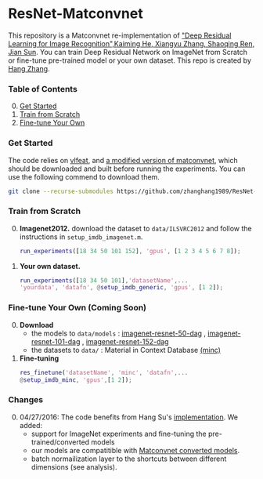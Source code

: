 # ResNet-Matconvnet

This repository is a Matconvnet re-implementation of ["Deep Residual Learning for Image Recognition",Kaiming He, Xiangyu Zhang, Shaoqing Ren, Jian Sun](http://arxiv.org/abs/1512.03385). You can train Deep Residual Network on ImageNet from Scratch or fine-tune pre-trained model or your own dataset. This repo is created by [Hang Zhang](http://www.hangzh.com).

### Table of Contents
0. [Get Started](#get-started)
0. [Train from Scratch](#train-from-scratch)
0. [Fine-tune Your Own](#fine-tune-your-own)

### Get Started

The code relies on [vlfeat](http://www.vlfeat.org/), and [a modified version of matconvnet](https://github.com/zhanghang1989/matconvnet), which should be downloaded and built before running the experiments. You can use the following commend to download them.
```sh
git clone --recurse-submodules https://github.com/zhanghang1989/ResNet-Matconvnet.git
```
	
### Train from Scratch

0. **Imagenet2012.** download the dataset to `data/ILSVRC2012` and follow the instructions in `setup_imdb_imagenet.m`.
	```matlab
	run_experiments([18 34 50 101 152], 'gpus', [1 2 3 4 5 6 7 8]);
	```

0. **Your own dataset.** 
	```matlab
	run_experiments([18 34 50 101],'datasetName',...
	'yourdata', 'datafn', @setup_imdb_generic, 'gpus', [1 2]);
	```

### Fine-tune Your Own (Coming Soon)

0. **Download** 
	- the models to `data/models` : [imagenet-resnet-50-dag](http://www.vlfeat.org/matconvnet/pretrained) 
, [imagenet-resnet-101-dag](http://www.vlfeat.org/matconvnet/pretrained) 
, [imagenet-resnet-152-dag](http://www.vlfeat.org/matconvnet/pretrained) 
	- the datasets to `data/` : Material in Context Database [(minc)](http://opensurfaces.cs.cornell.edu/publications/minc/)
0. **Fine-tuning**
	```matlab
	res_finetune('datasetName', 'minc', 'datafn',...
	@setup_imdb_minc, 'gpus',[1 2]);
	```

### Changes
0. 04/27/2016: The code benefits from Hang Su's [implementation](https://github.com/suhangpro/matresnet).
We added:
	- support for ImageNet experiments and fine-tuning the pre-trained/converted models
	- our models are compatitible with [Matconvnet converted models](http://www.vlfeat.org/matconvnet/pretrained). 
	- batch normailization layer to the shortcuts between different dimensions (see analysis).

